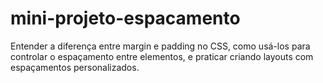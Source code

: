 # mini-projeto-espacamento
Entender a diferença entre margin e padding no CSS, como usá-los para controlar o espaçamento entre elementos, e praticar criando layouts com espaçamentos personalizados.
